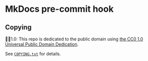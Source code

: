 # MkDocs pre-commit hook

## Copying

🅭🄍1.0: This repo is dedicated to the public domain using
[the CC0 1.0 Universal Public Domain Dedication](https://creativecommons.org/publicdomain/zero/1.0/).

See [`COPYING.txt`](./COPYING.txt) for details.
